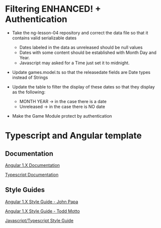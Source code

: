 #  Filtering ENHANCED! + Authentication

*  Take the ng-lesson-04 repository and correct the data file so that it contains valid serializable dates
    *  Dates labeled in the data as unreleased should be null values
    *  Dates with some content should be established with Month Day and Year.
    *  Javascript may asked for a Time just set it to midnight.

*  Update games.model.ts so that the releasedate fields are Date types instead of Strings

*  Update the table to filter the display of these dates so that they display as the following:
    *  MONTH YEAR -> in the case there is a date
    *  Unreleased -> in the case there is NO date

*  Make the Game Module protect by authentication


# Typescript and Angular template

## Documentation

[Angular 1.X Documentation](https://docs.angularjs.org/)

[Typescript Documentation](http://www.typescriptlang.org/docs/tutorial.html)


## Style Guides

[Angular 1.X Style Guide - John Papa](https://github.com/johnpapa/angular-styleguide/blob/master/a1/README.md)

[Angular 1.X Style Guide - Todd Motto](https://github.com/toddmotto/angular-styleguide)

[Javascript/Typescript Style Guide](https://github.com/mgechev/angularjs-style-guide)